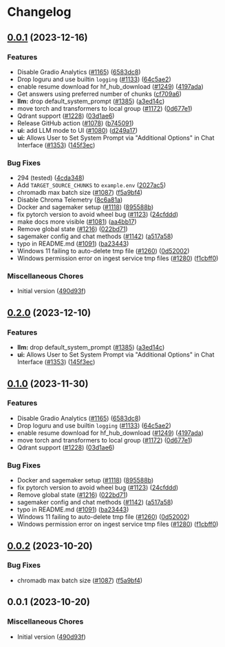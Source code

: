 # Changelog

## [0.0.1](https://github.com/rsandagon/privateGPT-dockerized/compare/v0.2.0...v0.0.1) (2023-12-16)


### Features

* Disable Gradio Analytics ([#1165](https://github.com/rsandagon/privateGPT-dockerized/issues/1165)) ([6583dc8](https://github.com/rsandagon/privateGPT-dockerized/commit/6583dc84c082773443fc3973b1cdf8095fa3fec3))
* Drop loguru and use builtin `logging` ([#1133](https://github.com/rsandagon/privateGPT-dockerized/issues/1133)) ([64c5ae2](https://github.com/rsandagon/privateGPT-dockerized/commit/64c5ae214a9520151c9c2d52ece535867d799367))
* enable resume download for hf_hub_download ([#1249](https://github.com/rsandagon/privateGPT-dockerized/issues/1249)) ([4197ada](https://github.com/rsandagon/privateGPT-dockerized/commit/4197ada6267c822f32c1d7ba2be6e7ce145a3404))
* Get answers using preferred number of chunks ([cf709a6](https://github.com/rsandagon/privateGPT-dockerized/commit/cf709a6b7a951fc333ef5a089b24179ca660469b))
* **llm:** drop default_system_prompt ([#1385](https://github.com/rsandagon/privateGPT-dockerized/issues/1385)) ([a3ed14c](https://github.com/rsandagon/privateGPT-dockerized/commit/a3ed14c58f77351dbd5f8f2d7868d1642a44f017))
* move torch and transformers to local group ([#1172](https://github.com/rsandagon/privateGPT-dockerized/issues/1172)) ([0d677e1](https://github.com/rsandagon/privateGPT-dockerized/commit/0d677e10b970aec222ec04837d0f08f1631b6d4a))
* Qdrant support ([#1228](https://github.com/rsandagon/privateGPT-dockerized/issues/1228)) ([03d1ae6](https://github.com/rsandagon/privateGPT-dockerized/commit/03d1ae6d70dffdd2411f0d4e92f65080fff5a6e2))
* Release GitHub action ([#1078](https://github.com/rsandagon/privateGPT-dockerized/issues/1078)) ([b745091](https://github.com/rsandagon/privateGPT-dockerized/commit/b7450911b25b0b70528fd4b620cffb90766e3448))
* **ui:** add LLM mode to UI ([#1080](https://github.com/rsandagon/privateGPT-dockerized/issues/1080)) ([d249a17](https://github.com/rsandagon/privateGPT-dockerized/commit/d249a17c330abd122e4988d35d94bcc2df980700))
* **ui:** Allows User to Set System Prompt via "Additional Options" in Chat Interface ([#1353](https://github.com/rsandagon/privateGPT-dockerized/issues/1353)) ([145f3ec](https://github.com/rsandagon/privateGPT-dockerized/commit/145f3ec9f41c4def5abf4065a06fb0786e2d992a))


### Bug Fixes

* 294 (tested) ([4cda348](https://github.com/rsandagon/privateGPT-dockerized/commit/4cda348cf87f56ff237e376b03732b1b47a99215))
* Add `TARGET_SOURCE_CHUNKS` to `example.env` ([2027ac5](https://github.com/rsandagon/privateGPT-dockerized/commit/2027ac563b6606199563632191b65f5105af8ebe))
* chromadb max batch size ([#1087](https://github.com/rsandagon/privateGPT-dockerized/issues/1087)) ([f5a9bf4](https://github.com/rsandagon/privateGPT-dockerized/commit/f5a9bf4e374b2d4c76438cf8a97cccf222ec8e6f))
* Disable Chroma Telemetry ([8c6a81a](https://github.com/rsandagon/privateGPT-dockerized/commit/8c6a81a07fc9c800d53f62a33f5ae3b5247a22a6))
* Docker and sagemaker setup ([#1118](https://github.com/rsandagon/privateGPT-dockerized/issues/1118)) ([895588b](https://github.com/rsandagon/privateGPT-dockerized/commit/895588b82a06c2bc71a9e22fb840c7f6442a3b5b))
* fix pytorch version to avoid wheel bug ([#1123](https://github.com/rsandagon/privateGPT-dockerized/issues/1123)) ([24cfddd](https://github.com/rsandagon/privateGPT-dockerized/commit/24cfddd60f74aadd2dade4c63f6012a2489938a1))
* make docs more visible ([#1081](https://github.com/rsandagon/privateGPT-dockerized/issues/1081)) ([aa4bb17](https://github.com/rsandagon/privateGPT-dockerized/commit/aa4bb17a2e6a797b450fa11a45e0b0528b8efecf))
* Remove global state ([#1216](https://github.com/rsandagon/privateGPT-dockerized/issues/1216)) ([022bd71](https://github.com/rsandagon/privateGPT-dockerized/commit/022bd718e3dfc197027b1e24fb97e5525b186db4))
* sagemaker config and chat methods ([#1142](https://github.com/rsandagon/privateGPT-dockerized/issues/1142)) ([a517a58](https://github.com/rsandagon/privateGPT-dockerized/commit/a517a588c4927aa5c5c2a93e4f82a58f0599d251))
* typo in README.md ([#1091](https://github.com/rsandagon/privateGPT-dockerized/issues/1091)) ([ba23443](https://github.com/rsandagon/privateGPT-dockerized/commit/ba23443a70d323cd4f9a242b33fd9dce1bacd2db))
* Windows 11 failing to auto-delete tmp file ([#1260](https://github.com/rsandagon/privateGPT-dockerized/issues/1260)) ([0d52002](https://github.com/rsandagon/privateGPT-dockerized/commit/0d520026a3d5b08a9b8487be992d3095b21e710c))
* Windows permission error on ingest service tmp files ([#1280](https://github.com/rsandagon/privateGPT-dockerized/issues/1280)) ([f1cbff0](https://github.com/rsandagon/privateGPT-dockerized/commit/f1cbff0fb7059432d9e71473cbdd039032dab60d))


### Miscellaneous Chores

* Initial version ([490d93f](https://github.com/rsandagon/privateGPT-dockerized/commit/490d93fdc1977443c92f6c42e57a1c585aa59430))

## [0.2.0](https://github.com/imartinez/privateGPT/compare/v0.1.0...v0.2.0) (2023-12-10)


### Features

* **llm:** drop default_system_prompt ([#1385](https://github.com/imartinez/privateGPT/issues/1385)) ([a3ed14c](https://github.com/imartinez/privateGPT/commit/a3ed14c58f77351dbd5f8f2d7868d1642a44f017))
* **ui:** Allows User to Set System Prompt via "Additional Options" in Chat Interface ([#1353](https://github.com/imartinez/privateGPT/issues/1353)) ([145f3ec](https://github.com/imartinez/privateGPT/commit/145f3ec9f41c4def5abf4065a06fb0786e2d992a))

## [0.1.0](https://github.com/imartinez/privateGPT/compare/v0.0.2...v0.1.0) (2023-11-30)


### Features

* Disable Gradio Analytics ([#1165](https://github.com/imartinez/privateGPT/issues/1165)) ([6583dc8](https://github.com/imartinez/privateGPT/commit/6583dc84c082773443fc3973b1cdf8095fa3fec3))
* Drop loguru and use builtin `logging` ([#1133](https://github.com/imartinez/privateGPT/issues/1133)) ([64c5ae2](https://github.com/imartinez/privateGPT/commit/64c5ae214a9520151c9c2d52ece535867d799367))
* enable resume download for hf_hub_download ([#1249](https://github.com/imartinez/privateGPT/issues/1249)) ([4197ada](https://github.com/imartinez/privateGPT/commit/4197ada6267c822f32c1d7ba2be6e7ce145a3404))
* move torch and transformers to local group ([#1172](https://github.com/imartinez/privateGPT/issues/1172)) ([0d677e1](https://github.com/imartinez/privateGPT/commit/0d677e10b970aec222ec04837d0f08f1631b6d4a))
* Qdrant support ([#1228](https://github.com/imartinez/privateGPT/issues/1228)) ([03d1ae6](https://github.com/imartinez/privateGPT/commit/03d1ae6d70dffdd2411f0d4e92f65080fff5a6e2))


### Bug Fixes

* Docker and sagemaker setup ([#1118](https://github.com/imartinez/privateGPT/issues/1118)) ([895588b](https://github.com/imartinez/privateGPT/commit/895588b82a06c2bc71a9e22fb840c7f6442a3b5b))
* fix pytorch version to avoid wheel bug ([#1123](https://github.com/imartinez/privateGPT/issues/1123)) ([24cfddd](https://github.com/imartinez/privateGPT/commit/24cfddd60f74aadd2dade4c63f6012a2489938a1))
* Remove global state ([#1216](https://github.com/imartinez/privateGPT/issues/1216)) ([022bd71](https://github.com/imartinez/privateGPT/commit/022bd718e3dfc197027b1e24fb97e5525b186db4))
* sagemaker config and chat methods ([#1142](https://github.com/imartinez/privateGPT/issues/1142)) ([a517a58](https://github.com/imartinez/privateGPT/commit/a517a588c4927aa5c5c2a93e4f82a58f0599d251))
* typo in README.md ([#1091](https://github.com/imartinez/privateGPT/issues/1091)) ([ba23443](https://github.com/imartinez/privateGPT/commit/ba23443a70d323cd4f9a242b33fd9dce1bacd2db))
* Windows 11 failing to auto-delete tmp file ([#1260](https://github.com/imartinez/privateGPT/issues/1260)) ([0d52002](https://github.com/imartinez/privateGPT/commit/0d520026a3d5b08a9b8487be992d3095b21e710c))
* Windows permission error on ingest service tmp files ([#1280](https://github.com/imartinez/privateGPT/issues/1280)) ([f1cbff0](https://github.com/imartinez/privateGPT/commit/f1cbff0fb7059432d9e71473cbdd039032dab60d))

## [0.0.2](https://github.com/imartinez/privateGPT/compare/v0.0.1...v0.0.2) (2023-10-20)


### Bug Fixes

* chromadb max batch size ([#1087](https://github.com/imartinez/privateGPT/issues/1087)) ([f5a9bf4](https://github.com/imartinez/privateGPT/commit/f5a9bf4e374b2d4c76438cf8a97cccf222ec8e6f))

## 0.0.1 (2023-10-20)

### Miscellaneous Chores

* Initial version ([490d93f](https://github.com/imartinez/privateGPT/commit/490d93fdc1977443c92f6c42e57a1c585aa59430))
